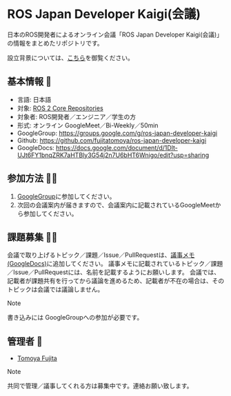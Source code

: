 # ROS Japan Developer Kaigi(会議)

日本のROS開発者によるオンライン会議「ROS Japan Developer Kaigi(会議)」の情報をまとめたリポジトリです。

設立背景については、[こちら](https://raw.githack.com/fujitatomoya/ros-japan-developer-kaigi/main/docs/presentation/ROS_Japan_Developer_Kaigi/ROS_Japan_Developer_Kaigi.html)を御覧ください。

## 基本情報 📌

- 言語: 日本語
- 対象: [ROS 2 Core Repositories](https://github.com/ros2/ros2)
- 対象者: ROS開発者／エンジニア／学生の方
- 形式: オンライン GoogleMeet／Bi-Weekly／50min
- GoogleGroup: https://groups.google.com/g/ros-japan-developer-kaigi
- Github: https://github.com/fujitatomoya/ros-japan-developer-kaigi
- GoogleDocs: https://docs.google.com/document/d/1Dlt-UJt6FY1bnqZRK7aHTBly3G54j2n7U6bHT6Wnigo/edit?usp=sharing

## 参加方法 🙋‍♀️

1. [GoogleGroup](https://groups.google.com/g/ros-japan-developer-kaigi)に参加してください。
2. 次回の会議案内が届きますので、会議案内に記載されているGoogleMeetから参加してください。

## 課題募集 🧑‍💻

会議で取り上げるトピック／課題／Issue／PullRequestは、[議事メモ(GoogleDocs)](https://docs.google.com/document/d/1Dlt-UJt6FY1bnqZRK7aHTBly3G54j2n7U6bHT6Wnigo/edit?usp=sharing)に追加してください。
議事メモに記載されているトピック／課題／Issue／PullRequestには、名前を記載するようにお願いします。
会議では、記載者が課題共有を行ってから議論を進めるため、記載者が不在の場合は、そのトピックは会議では議論しません。

> [!NOTE]
> 書き込みには GoogleGroupへの参加が必要です。

## 管理者 💼

- [Tomoya Fujita](https://github.com/fujitatomoya)

> [!NOTE]
> 共同で管理／議事してくれる方は募集中です。連絡お願い致します。

